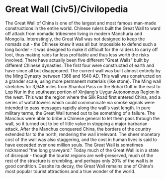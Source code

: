 # Great Wall (Civ5)/Civilopedia

The Great Wall of China is one of the largest and most famous man-made constructions in the entire world. Chinese rulers built the Great Wall to ward off attack from nomadic tribesmen living in modern Manchuria and Mongolia. Interestingly, the Great Wall was not designed to keep the nomads out - the Chinese knew it was all but impossible to defend such a long border - it was designed to make it difficult for the raiders to carry off loot, thus making raids far less profitable and thus less worth the risks involved.
There have actually been five different "Great Walls" built by different Chinese dynasties. The first four were constructed of earth and have since all but disappeared. The current wall was built almost entirely by the Ming Dynasty between 1368 and 1640 AD. This wall was constructed on a grander scale, using more permanent materials (like stone). The Ming wall stretches for 3,948 miles from Shanhai Pass on the Bohai Gulf in the east to Lop Nur in the southeast portion of Xinjiang's Uygur Autonomous Region in the west. This was the region where the Silk Road first entered China, and a series of watchtowers which could communicate via smoke signals were intended to pass messages rapidly along the wall's vast length.
In pure military terms, the Great Wall turned out to be something of a failure. The Manchus were able to bribe a Chinese general to let them pass through the wall, so it turned out to be of little value in stopping a major barbarian attack. After the Manchus conquered China, the borders of the country extended far to the north, rendering the wall irrelevant. The sheer monetary cost of the wall was also staggering, and the cost in human lives is said to have exceeded over one million souls. The Great Wall is sometimes nicknamed "the long graveyard."
Today much of the Great Wall is in a state of disrepair - though the tourist regions are well-preserved, much of the rest of the structure is crumbling, and perhaps only 20% of the wall is in good condition. Despite its decay, the Great Wall remains one of China's most popular tourist attractions and a true wonder of the world.